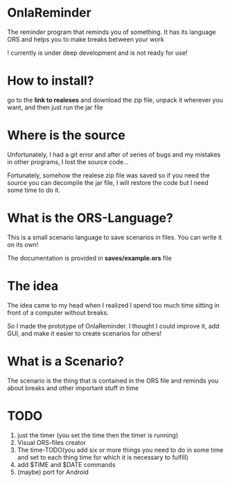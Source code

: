 # OnlaReminder
The reminder program that reminds you of something. It has its language ORS and helps you to make breaks between your work

! currently is under deep development and is not ready for use!

# How to install?
go to the __link to realeses__ and download the zip file, unpack it wherever you want, and then just run the jar file

# Where is the source
Unfortunately, I had a git error and after of series of bugs and my mistakes in other programs, I lost the source code...

Fortunately, somehow the realese zip file was saved so if you need the source you can decompile the jar file, I will restore the code but I need some time to do it.

# What is the ORS-Language?
This is a small scenario language to save scenarios in files. You can write it on its own!

The documentation is provided in __saves/example.ors__ file

# The idea
The idea came to my head when I realized I spend too much time sitting in front of a computer without breaks.

So I made the prototype of OnlaReminder. I thought I could improve it, add GUI, and make it easier to create scenarios for others!

# What is a Scenario?
The scenario is the thing that is contained in the ORS file and reminds you about breaks and other important stuff in time

# TODO
1. just the timer (you set the time then the timer is running)
2. Visual ORS-files creator
3. The time-TODO(you add six or more things you need to do in some time and set to each thing time for which it is necessary to fulfill)
4. add $TIME and $DATE commands
5. (maybe) port for Android

